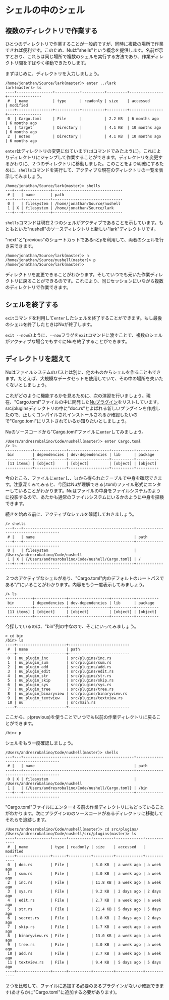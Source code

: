# シェルの中のシェル

## 複数のディレクトリで作業する

ひとつのディレクトリで作業することが一般的ですが、同時に複数の場所で作業できれば便利です。このため、Nuは"shells"という概念を提供します。名前が示すとおり、これらは同じ場所で複数のシェルを実行する方法であり、作業ディレクトリ間をすばやく移動できたりします。

まずはじめに、ディレクトリを入力しましょう。

```
/home/jonathan/Source/lark(master)> enter ../lark
lark(master)> ls
----+----------------+-----------+----------+---------+---------------+---------------
 #  | name           | type      | readonly | size    | accessed      | modified
----+----------------+-----------+----------+---------+---------------+---------------
 0  | Cargo.toml     | File      |          | 2.2 KB  | 6 months ago  | 6 months ago
 1  | target         | Directory |          | 4.1 KB  | 10 months ago | 6 months ago
 2  | notes          | Directory |          | 4.1 KB  | 10 months ago | 6 months ago
```

`enter`はディレクトリの変更に似ています(`cd`コマンドでみたように)。これによりディレクトリにジャンプして作業することができます。ディレクトリを変更するかわりに、２つのディレクトリに移動しました。このことをより明確にするために、`shells`コマンドを実行して、アクティブな現在のディレクトリの一覧を表示してみましょう。

```
/home/jonathan/Source/lark(master)> shells
---+---+------------+-------------------------------
 # |   | name       | path
---+---+------------+-------------------------------
 0 |   | filesystem | /home/jonathan/Source/nushell
 1 | X | filesystem | /home/jonathan/Source/lark
---+---+------------+-------------------------------
```

`shells`コマンドは現在２つのシェルがアクティブであることを示しています。もともといた"nushell"のソースディレクトリと新しい"lark"ディレクトリです。

"next"と"previous"のショートカットである`n`と`p`を利用して、両者のシェルを行き来できます。

```
/home/jonathan/Source/lark(master)> n
/home/jonathan/Source/nushell(master)> p
/home/jonathan/Source/lark(master)>
```

ディレクトリを変更できることがわかります。そしていつでも元いた作業ディレクトリに戻ることができるのです。これにより、同じセッションにいながら複数のディレクトリで作業できます。

## シェルを終了する

`exit`コマンドを利用して`enter`したシェルを終了することができます。もし最後のシェルを終了したときはNuが終了します。

`exit --now`のように、`--now`フラグを`exit`コマンドに渡すことで、複数のシェルがアクティブな場合でもすぐにNuを終了することができます。

## ディレクトリを超えて

Nuはファイルシステムのパスとは別に、他のものからシェルを作ることもできます。たとえば、大規模なデータセットを使用していて、その中の場所を失いたくないとしましょう。

これがどのように機能するかを見るために、次の演習を行いましょう。現在、"Cargo.toml"ファイルの中に開発した[Nuプラグイン](plugins.md)をリストしています。src/pluginsディレクトリの中に"doc.rs"とよばれる新しいプラグインを作成したので、正しくコンパイルされインストールされるか確認したいので"Cargo.toml"にリストされているか知りたいとしましょう。

Nuのソースコードから"Cargo.toml"ファイルに`enter`してみましょう。

```
/Users/andresrobalino/Code/nushell(master)> enter Cargo.toml
/> ls
------------+--------------+------------------+----------+----------
 bin        | dependencies | dev-dependencies | lib      | package
------------+--------------+------------------+----------+----------
 [11 items] | [object]     | [object]         | [object] | [object]
------------+--------------+------------------+----------+----------
```

今のところ、ファイルに`enter`し、`ls`から得られたテーブルで中身を確認できます。注意深くみてみると、今回はNuが理解できる(.toml)ファイル形式にエンターしていることがわかります。Nuはファイルの中身をファイルシステムのように投影するので、あたかも通常のファイルシステムにいるかのように中身を探検できます。

続きを始める前に、アクティブなシェルを確認しておきましょう。

```
/> shells
---+---+-------------------------------------------------+------------------------------------
 # |   | name                                            | path
---+---+-------------------------------------------------+------------------------------------
 0 |   | filesystem                                      | /Users/andresrobalino/Code/nushell
 1 | X | {/Users/andresrobalino/Code/nushell/Cargo.toml} | /
---+---+-------------------------------------------------+------------------------------------

```

２つのアクティブなシェルがあり、"Cargo.toml"内のデフォルトのルートパスである"/"にいることがわかります。内容をもう一度表示してみましょう。

```
/> ls
------------+--------------+------------------+----------+----------
 bin        | dependencies | dev-dependencies | lib      | package
------------+--------------+------------------+----------+----------
 [11 items] | [object]     | [object]         | [object] | [object]
------------+--------------+------------------+----------+----------
```

今探しているのは、"bin"列の中なので、そこにいってみましょう。

```
> cd bin
/bin> ls
----+----------------------+---------------------------
 #  | name                 | path
----+----------------------+---------------------------
 0  | nu_plugin_inc        | src/plugins/inc.rs
 1  | nu_plugin_sum        | src/plugins/sum.rs
 2  | nu_plugin_add        | src/plugins/add.rs
 3  | nu_plugin_edit       | src/plugins/edit.rs
 4  | nu_plugin_str        | src/plugins/str.rs
 5  | nu_plugin_skip       | src/plugins/skip.rs
 6  | nu_plugin_sys        | src/plugins/sys.rs
 7  | nu_plugin_tree       | src/plugins/tree.rs
 8  | nu_plugin_binaryview | src/plugins/binaryview.rs
 9  | nu_plugin_textview   | src/plugins/textview.rs
 10 | nu                   | src/main.rs
----+----------------------+---------------------------
```

ここから、`p`(previous)を使うことでいつでも以前の作業ディレクトリに戻ることができます。

```
/bin> p
```

シェルをもう一度確認しましょう。

```
/Users/andresrobalino/Code/nushell(master)> shells
---+---+-------------------------------------------------+------------------------------------
 # |   | name                                            | path
---+---+-------------------------------------------------+------------------------------------
 0 | X | filesystem                                      | /Users/andresrobalino/Code/nushell
 1 |   | {/Users/andresrobalino/Code/nushell/Cargo.toml} | /bin
---+---+-------------------------------------------------+------------------------------------

```

"Cargo.toml"ファイルにエンターする前の作業ディレクトリにもどっていることがわかります。次にプラグインののソースコードがあるディレクトリに移動してそれらを追跡します。

```
/Users/andresrobalino/Code/nushell(master)> cd src/plugins/
/Users/andresrobalino/Code/nushell/src/plugins(master)> ls
----+---------------+------+----------+---------+------------+------------
 #  | name          | type | readonly | size    | accessed   | modified
----+---------------+------+----------+---------+------------+------------
 0  | doc.rs        | File |          | 3.0 KB  | a week ago | a week ago
 1  | sum.rs        | File |          | 3.0 KB  | a week ago | a week ago
 2  | inc.rs        | File |          | 11.8 KB | a week ago | a week ago
 3  | sys.rs        | File |          | 9.2 KB  | 2 days ago | 2 days ago
 4  | edit.rs       | File |          | 2.7 KB  | a week ago | a week ago
 5  | str.rs        | File |          | 21.4 KB | 5 days ago | 5 days ago
 6  | secret.rs     | File |          | 1.8 KB  | 2 days ago | 2 days ago
 7  | skip.rs       | File |          | 1.7 KB  | a week ago | a week ago
 8  | binaryview.rs | File |          | 13.0 KB | a week ago | a week ago
 9  | tree.rs       | File |          | 3.0 KB  | a week ago | a week ago
 10 | add.rs        | File |          | 2.7 KB  | a week ago | a week ago
 11 | textview.rs   | File |          | 9.4 KB  | 5 days ago | 5 days ago
----+---------------+------+----------+---------+------------+------------
```

２つを比較して、ファイルに追加する必要のあるプラグインがないか確認できます(あきらかに"Cargo.toml"に追加する必要があります)。